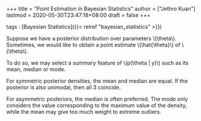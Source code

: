 +++
title = "Point Estimation in Bayesian Statistics"
author = ["Jethro Kuan"]
lastmod = 2020-05-30T23:47:18+08:00
draft = false
+++

tags
: [Bayesian Statistics]({{< relref "bayesian_statistics" >}})

Suppose we have a posterior distribution over parameters \\(\theta\\).
Sometimes, we would like to obtain a point estimate \\(\hat{\theta}\\) of
\\(\theta\\).

To do so, we may select a summary feature of \\(p(\theta | y)\\) such as
its mean, median or mode.

For symmetric posterior densities, the mean and median are equal. If
the posterior is also unimodal, then all 3 coincide.

For asymmetric posteriors, the median is often preferred. The mode
only considers the value corresponding to the maximum value of the
density, while the mean may give too much weight to extreme outliers.
